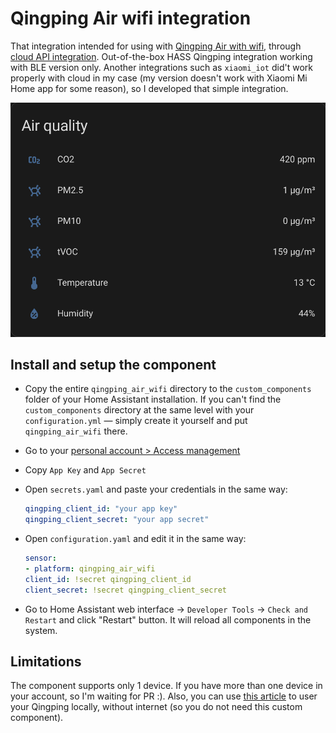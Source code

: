 # Qingping Air wifi integration

That integration intended for using with [Qingping Air with wifi](https://www.qingping.co/air-monitor/overview), through [cloud API integration](https://developer.qingping.co/main/guide/introduce). Out-of-the-box HASS Qingping integration working with BLE version only. Another integrations such as `xiaomi_iot` did't work properly with cloud in my case (my version doesn't work with Xiaomi Mi Home app for some reason), so I developed that simple integration.

![air_stats_widget](screenshots/air_quality_card.png)

## Install and setup the component

* Copy the entire `qingping_air_wifi` directory to the `custom_components` folder of your Home Assistant installation. If you can't find the `custom_components` directory at the same level with your `configuration.yml` — simply create it yourself and put `qingping_air_wifi` there.
* Go to your [personal account > Access management](<https://developer.qingping.co/personal/permissionApply>)
* Copy `App Key` and `App Secret`
* Open `secrets.yaml` and paste your credentials in the same way:

    ```yaml
    qingping_client_id: "your app key"
    qingping_client_secret: "your app secret"
    ```

* Open `configuration.yaml` and edit it in the same way:

    ```yaml
    sensor:
    - platform: qingping_air_wifi
    client_id: !secret qingping_client_id
    client_secret: !secret qingping_client_secret
    ```

* Go to Home Assistant web interface -> `Developer Tools` -> `Check and Restart` and click "Restart" button. It will reload all components in the system.

## Limitations

The component supports only 1 device. If you have more than one device in your account, so I'm waiting for PR :).
Also, you can use [this article](https://touch-max.ru/umnyj-dom/otvyazka-clear-grass-air-monitor-ot-oblaka-i-podklyuchenie-k-home-assistant) to user your Qingping locally, without internet (so you do not need this custom component).

